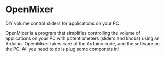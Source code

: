 # OpenMixer
DIY volume control sliders for applications on your PC.

OpenMixer is a program that simplifies controlling the volume of applications on your PC with potentiometers (sliders and knobs) using an Arduino. 
OpemMixer takes care of the Arduino code, and the software on the PC. 
All you need to do is plug some componets in!



